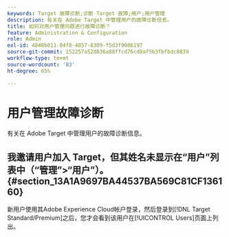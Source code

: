 ```yaml
---
keywords: Target 故障诊断;诊断 Target 故障;用户;用户管理
description: 有关在 Adobe Target 中管理用户的故障诊断信息。
title: 如何对用户管理问题进行故障诊断？
feature: Administration & Configuration
role: Admin
exl-id: 4848b811-04f8-4857-8309-f5d3f9086197
source-git-commit: 152257a52d836a88ffcd76cd9af5b3fbfbdc0839
workflow-type: tm+mt
source-wordcount: '83'
ht-degree: 65%

---
```


# 用户管理故障诊断

有关在 Adobe Target 中管理用户的故障诊断信息。

## 我邀请用户加入 Target，但其姓名未显示在“用户”列表中（“管理”>“用户”）。 {#section_13A1A9697BA44537BA569C81CF136160}

新用户使用其Adobe Experience Cloud帐户登录，然后登录到[!DNL Target Standard/Premium]之后，您才会看到该用户在[!UICONTROL Users]页面上列出。

